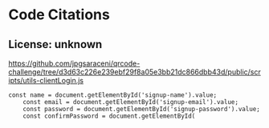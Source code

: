 # Code Citations

## License: unknown
https://github.com/jpgsaraceni/qrcode-challenge/tree/d3d63c226e239ebf29f8a05e3bb21dc866dbb43d/public/scripts/utils-clientLogin.js

```
const name = document.getElementById('signup-name').value;
    const email = document.getElementById('signup-email').value;
    const password = document.getElementById('signup-password').value;
    const confirmPassword = document.getElementById(
```

